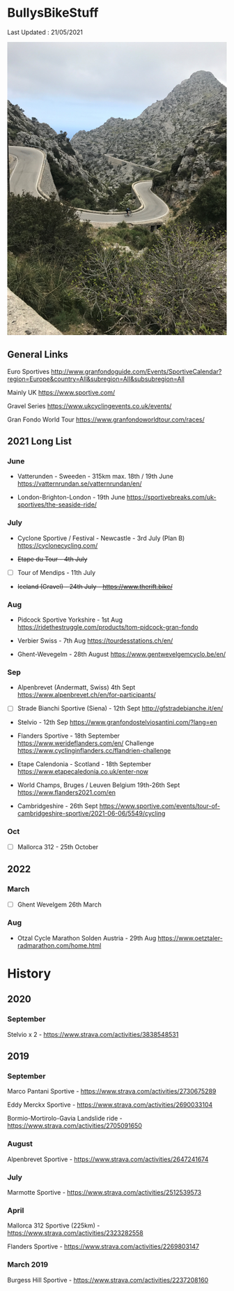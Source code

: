 # BullysBikeStuff

Last Updated : 21/05/2021 

![]( AndySaColobra4.JPG)

## General Links 
Euro Sportives 
http://www.granfondoguide.com/Events/SportiveCalendar?region=Europe&country=All&subregion=All&subsubregion=All

Mainly UK
https://www.sportive.com/

Gravel Series
https://www.ukcyclingevents.co.uk/events/


Gran Fondo World Tour
https://www.granfondoworldtour.com/races/

## 2021 Long List 

### June
* Vatterunden - Sweeden - 315km max. 18th / 19th June 
https://vatternrundan.se/vatternrundan/en/

* London-Brighton-London - 19th June 
https://sportivebreaks.com/uk-sportives/the-seaside-ride/

### July

* Cyclone Sportive / Festival - Newcastle - 3rd July (Plan B)
https://cyclonecycling.com/

- ~~Etape du Tour - 4th July~~

- [ ] Tour of Mendips - 11th July

* ~~Iceland (Gravel) - 24th July - https://www.therift.bike/~~

### Aug 
* Pidcock Sportive Yorkshire - 1st Aug 
https://ridethestruggle.com/products/tom-pidcock-gran-fondo

* Verbier Swiss - 7th Aug 
https://tourdesstations.ch/en/

* Ghent-Wevegelm - 28th August
https://www.gentwevelgemcyclo.be/en/

### Sep
* Alpenbrevet (Andermatt, Swiss) 4th Sept
https://www.alpenbrevet.ch/en/for-participants/

- [ ] Strade Bianchi Sportive (Siena) - 12th Sept 
http://gfstradebianche.it/en/

* Stelvio - 12th Sep 
https://www.granfondostelviosantini.com/?lang=en


* Flanders Sportive - 18th September
https://www.werideflanders.com/en/
Challenge
https://www.cyclinginflanders.cc/flandrien-challenge

* Etape Calendonia - Scotland - 18th September
https://www.etapecaledonia.co.uk/enter-now

* World Champs, Bruges / Leuven Belgium 19th-26th Sept
https://www.flanders2021.com/en

* Cambridgeshire - 26th Sept
https://www.sportive.com/events/tour-of-cambridgeshire-sportive/2021-06-06/5549/cycling

### Oct 
- [ ] Mallorca 312 - 25th October

## 2022

### March
- [ ] Ghent Wevelgem 26th March


### Aug
* Otzal Cycle Marathon Solden Austria - 29th Aug
https://www.oetztaler-radmarathon.com/home.html

# History

## 2020 

### September 
Stelvio x 2 - https://www.strava.com/activities/3838548531

## 2019

### September
Marco Pantani Sportive - https://www.strava.com/activities/2730675289

Eddy Merckx Sportive - https://www.strava.com/activities/2690033104

Bormio-Mortirolo-Gavia Landslide ride - https://www.strava.com/activities/2705091650


### August 
Alpenbrevet Sportive - https://www.strava.com/activities/2647241674

### July
Marmotte Sportive - https://www.strava.com/activities/2512539573

### April 
Mallorca 312 Sportive (225km) - https://www.strava.com/activities/2323282558

Flanders Sportive - https://www.strava.com/activities/2269803147

### March 2019 
Burgess Hill Sportive - https://www.strava.com/activities/2237208160